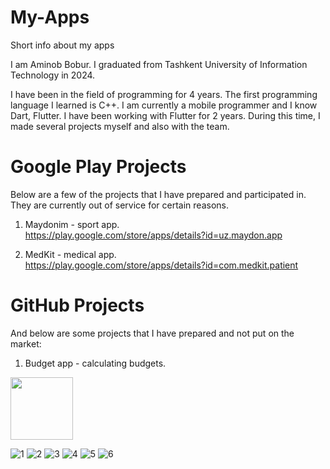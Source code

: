 # My-Apps
Short info about my apps

I am Aminob Bobur. I graduated from Tashkent University of Information Technology in 2024.

I have been in the field of programming for 4 years. The first programming language I learned is C++. I am currently a mobile programmer and I know Dart, Flutter. I have been working with Flutter for 2 years. During this time, I made several projects myself and also with the team.

# Google Play Projects

Below are a few of the projects that I have prepared and participated in. They are currently out of service for certain reasons.

1. Maydonim - sport app. <br/>
   https://play.google.com/store/apps/details?id=uz.maydon.app

2. MedKit - medical app. <br/>
   https://play.google.com/store/apps/details?id=com.medkit.patient

# GitHub Projects

And below are some projects that I have prepared and not put on the market:

1. Budget app - calculating budgets. <br/>
<img src="https://github.com/AminovBobur/My-Apps/assets/113689058/de91d8a4-ef2e-49e5-84a9-952179dc5416" width=100 />

![1](https://github.com/AminovBobur/My-Apps/assets/113689058/de91d8a4-ef2e-49e5-84a9-952179dc5416)
![2](https://github.com/AminovBobur/My-Apps/assets/113689058/192b7149-ca7a-4e76-a72a-4f73755e16ff)
![3](https://github.com/AminovBobur/My-Apps/assets/113689058/81a83130-af2e-4b13-875a-3e41ffcb1385)
![4](https://github.com/AminovBobur/My-Apps/assets/113689058/d4e4974b-6de7-48b4-b926-c196df6711d2)
![5](https://github.com/AminovBobur/My-Apps/assets/113689058/4b836d70-ef86-4801-9a84-017b7dcadedf)
![6](https://github.com/AminovBobur/My-Apps/assets/113689058/b5dc3147-04ff-4934-bb3b-6f14256542d9)
